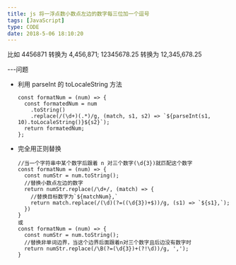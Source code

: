```yaml
---
title: js 将一浮点数小数点左边的数字每三位加一个逗号
tags: [JavaScript]
type: CODE
date: 2018-5-06 18:10:20
---
```


比如 4456871 转换为 4,456,871; 12345678.25 转换为 12,345,678.25

---问题

- 利用 parseInt 的 toLocaleString 方法

  ```
  const formatNum = (num) => {
    const formatedNum = num
      .toString()
      .replace(/(\d+)(.*)/g, (match, s1, s2) => `${parseInt(s1, 10).toLocaleString()}${s2}`);
    return formatedNum;
  };
  ```

- 完全用正则替换
  ```
  //当一个字符串中某个数字后跟着 n 对三个数字(\d{3})就匹配这个数字
  const formatNum = (num) => {
    const numStr = num.toString();
    //替换小数点左边的数字
    return numStr.replace(/\d+/, (match) => {
      //替换目标数字为`${matchNum},`
      return match.replace(/(\d)(?=((\d{3})+$))/g, (s1) => `${s1},`);
    })
  }
  或
  const formatNum = (num) => {
    const numStr = num.toString();
    //替换非单词边界，当这个边界后面跟着n对三个数字且后边没有数字时
    return numStr.replace(/\B(?=(\d{3})+(?!\d))/g, ',');
  }
  ```
